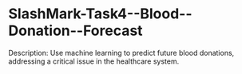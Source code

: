 # SlashMark-Task4--Blood--Donation--Forecast
Description: Use machine learning to predict future blood donations, addressing a critical issue in the healthcare system.

